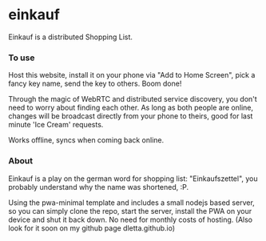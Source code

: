 # einkauf

Einkauf is a distributed Shopping List.

### To use

Host this website, install it on your phone via "Add to Home Screen", pick a fancy key name, send the key to others. 
Boom done!

Through the magic of WebRTC and distributed service discovery, you don't need to worry about finding each other.
As long as both people are online, changes will be broadcast directly from your phone to theirs, good for last minute 'Ice Cream' requests.

Works offline, syncs when coming back online.

### About

Einkauf is a play on the german word for shopping list: "Einkaufszettel", you probably understand why the name was shortened, :P.

Using the pwa-minimal template and includes a small nodejs based server, so you can simply clone the repo, start the server, install the PWA on your device and shut it back down. No need for monthly costs of hosting. (Also look for it soon on my github page dletta.github.io)

